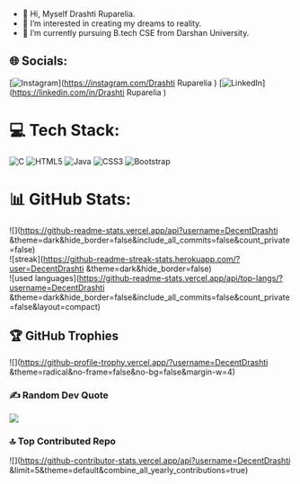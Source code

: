 - 👋 Hi, Myself Drashti Ruparelia.
- 👀 I’m interested in creating my dreams to reality.
- 🌱 I’m currently pursuing B.tech CSE from Darshan University.
## 🌐 Socials:
[![Instagram](https://img.shields.io/badge/Instagram-%23E4405F.svg?logo=Instagram&logoColor=white)](https://instagram.com/Drashti Ruparelia ) [![LinkedIn](https://img.shields.io/badge/LinkedIn-%230077B5.svg?logo=linkedin&logoColor=white)](https://linkedin.com/in/Drashti Ruparelia ) 

# 💻 Tech Stack:
![C](https://img.shields.io/badge/c-%2300599C.svg?style=for-the-badge&logo=c&logoColor=white) ![HTML5](https://img.shields.io/badge/html5-%23E34F26.svg?style=for-the-badge&logo=html5&logoColor=white) ![Java](https://img.shields.io/badge/java-%23ED8B00.svg?style=for-the-badge&logo=openjdk&logoColor=white) ![CSS3](https://img.shields.io/badge/css3-%231572B6.svg?style=for-the-badge&logo=css3&logoColor=white) ![Bootstrap](https://img.shields.io/badge/bootstrap-%238511FA.svg?style=for-the-badge&logo=bootstrap&logoColor=white)
# 📊 GitHub Stats:
![](https://github-readme-stats.vercel.app/api?username=DecentDrashti &theme=dark&hide_border=false&include_all_commits=false&count_private=false)<br/>
![streak](https://github-readme-streak-stats.herokuapp.com/?user=DecentDrashti &theme=dark&hide_border=false)<br/>
![used languages](https://github-readme-stats.vercel.app/api/top-langs/?username=DecentDrashti &theme=dark&hide_border=false&include_all_commits=false&count_private=false&layout=compact)

## 🏆 GitHub Trophies
![](https://github-profile-trophy.vercel.app/?username=DecentDrashti &theme=radical&no-frame=false&no-bg=false&margin-w=4)

### ✍ Random Dev Quote
![](https://quotes-github-readme.vercel.app/api?type=horizontal&theme=radical)

### 🔝 Top Contributed Repo
![](https://github-contributor-stats.vercel.app/api?username=DecentDrashti &limit=5&theme=default&combine_all_yearly_contributions=true)

<!-- Proudly created with GPRM ( https://gprm.itsvg.in ) -->

<!---
- 📫 How to reach me 
- 😄 Pronouns: ...
- ⚡ Fun fact: ...
DecentDrashti/DecentDrashti is a ✨ special ✨ repository because its `README.md` (this file) appears on your GitHub profile.
You can click the Preview link to take a look at your changes.
--->

